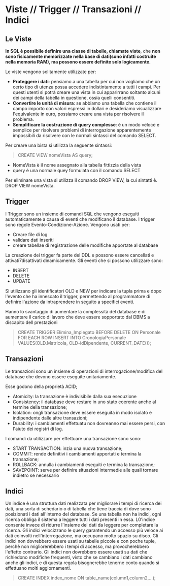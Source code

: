 # Viste // Trigger // Transazioni // Indici

## Le Viste

**In SQL è possibile definire una classe di tabelle, chiamate viste**, che **non sono fisicamente memorizzate nella base di dati(sono infatti costruite nella memoria RAM), ma possono essere definite solo logicamente.**

Le viste vengono solitamente utilizzate per:
- **Proteggere i dati**: pensiamo a una tabella per cui non vogliamo che un certo tipo di utenza possa accedere indistintamente a tutti i campi. Per questi utenti si potrà creare una vista in cui apparirrano soltanto alcuni dei campi della tabella in questione, ossia quelli consentiti.
- **Convertire le unità di misura**: se abbiamo una tabella che contiene il campo importo con valori espressi in dollari e desideriamo visualizzare l'equivalente in euro, possiamo creare una vista per risolvere il problema.
- **Semplificare la costruzione di query complesse**: è un modo veloce e semplice per risolvere problemi di interrogazione apparentemente impossibili da risolvere con le normali sintassi del comando SELECT.

Per creare una bista si utilizza la seguente sintassi:
 
 > CREATE VIEW nomeVista AS query;

- NomeVista è il nome assegnato alla tabella fittizzia della vista
- query è una normale quey formulata con il comando SELECT

Per eliminare una vista si utilizza il comando DROP VIEW, la cui sintatti è. DROP VIEW nomeVista.

## Trigger

I Trigger sono un insieme di comandi SQL che vengono eseguiti automaticamente a causa di eventi che modificano il database.
I trigger sono regole Evento-Condizione-Azione. Vengono usati per:
- Creare file di log
- validare dati inseriti
- creare tabellae di registrazione delle modifiche apportate al database

La creazione dei trigger fa parte del DDL e possono essere cancellati e attivati7disattivati dinamicamente.
Gli eventi che si possono utilizzare sono:
- INSERT
- DELETE
- UPDATE

Si utilizzano gli identificatori OLD e NEW per indicare la tupla prima e dopo l'evento che ha innescato il trigger, permettendo al programmatore di definire l'azione da intraprendere in seguito a specifici eventi.

Hanno lo svantaggio di aumentare la complessità del database e di aumentare il carico di lavoro che deve essere sopportato dal DBMS a discapito dell prestazioni

> CREATE TRIGGER Elimina_Impiegato
> BEFORE DELETE
> ON Personale
> FOR EACH ROW
> INSERT INTO CronologiaPersonale VALUES(OLD.Matricola, OLD-idDipendente, CURRENT_DATE());

## Transazioni

Le transazioni sono un insieme di operazioni di interrogazione/modifica del database che devono essere eseguite unitariamente.

Esse godono della proprietà ACID;
- Atomicity: la transazione è indivisibile dalla sua esecuzione
- Consistency: il database deve restare in uno stato coerente anche al termine della transazione;
- Isolation: ongli transazione deve essere eseguita in modo isolato e indipendente dalle altre transazioni;
- Durability: i cambiamenti effettuatu non dovreanno mai essere persi, con l'aiuto dei registri di log.

I comandi da utilizzare per effettuare una transazione sono sono:
- START TRANSACTION: inzia una nuova transazione;
- COMMIT: rende definitivi i cambiamenti apportati e termina la transazione;
- ROLLBACK: annulla i cambiamenti eseguiti e termina la transazione;
- SAVEPOINT: serve per definire situazioni intermedie alle quali tornare indietro se necessario

## Indici

Un indice è una struttura dati realizzata per migliorare i tempi di ricerca dei dati, una sorta di schedario o di tabella che tiene traccia di dove sono posizionati i dati all'interno del database.
Se una tabella non ha indici, ogni ricerca obbliga il sistema a leggere tutti i dati presenti in essa.
L0'indice consente invece di ridurre l'insieme dei dati da leggere per completare la ricerca.
Gli indici velocizzano le query garantendo un accesso più veloce ai dati coinvolti nell'interrogazione, ma occupano molto spazio su disco.
Gli indici non dovrebbero essere usati su tabelle piccole e con poche tuple, perchè non migliorerebbero i tempi di accesso, ma provocherebbero l'effetto contrario.
Gli indici non dovrebbero essere usati su dati che richiedono modifiche frequenti, visto che se cambiano i dati cambiano anche gli indici, e di questa regola bisognerebbe tenerne conto quando si effettuano molti aggiornamenti.

> CREATE INDEX index_nome ON table_name(column1,column2,...);
<!--stackedit_data:
eyJoaXN0b3J5IjpbMTcxMDg0MjY1M119
-->